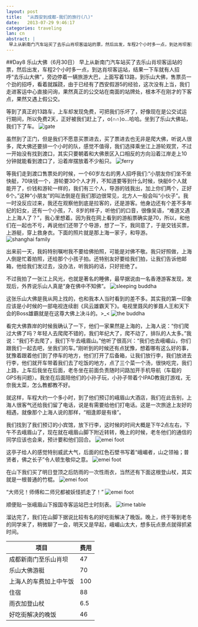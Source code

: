 ```yaml
---
layout: post
title:  "从西安到成都-我们的旅行(八)"
date:   2013-07-29 9:46:17
categories: traveling
lan: cn
abstract: |
 早上从新南门汽车站买了去乐山肖坝客运站的票，然后出发，车程2个小时多一点，到达肖坝客运站，结果一下车就有人招呼“去乐山大佛”，旁边停着一辆旅游大巴，上面写着13路，到乐山大佛，售票员一个劲的招呼，看着就蹊跷，由于已经有了西安假游5的经验，这次没有上当，我们走进客运中心直接问询，果然真正的公交站在南面的站牌处，根本不在刚才的下客点，果然又遇上假公交。
---
```


##Day8 乐山大佛（6月30日）
早上从新南门汽车站买了去乐山肖坝客运站的票，然后出发，车程2个小时多一点，到达肖坝客运站，结果一下车就有人招呼“去乐山大佛”，旁边停着一辆旅游大巴，上面写着13路，到乐山大佛，售票员一个劲的招呼，看着就蹊跷，由于已经有了西安假游5的经验，这次没有上当，我们走进客运中心直接问询，果然真正的公交站在南面的站牌处，根本不在刚才的下客点，果然又遇上假公交。

等到了真正的13路车，上车却发现免费，可把我们乐坏了，好像现在是公交试运行期间，所以免费2天，正好被我们赶上了，o(∩∩)o...哈哈。坐到了乐山大佛站，我们下了车。
![](http://carpenter.qiniudn.com/leshan-gate.jpg "gate")

虽然到了正门，但是我们不愿意买票进去，买了票进去也无非是爬大佛，听说人很多，爬大佛还要排一个小时的队，感觉不值得，我们选择乘坐江上游轮观赏，不过一开始没有找到渡口，其实只要朝着和大佛景区入口相反的方向沿着江岸走上10分钟就能看到渡口了，沿着岸摆放着不少船只。
![](http://carpenter.qiniudn.com/leshan-ferry.jpg "ferry")

等我们走到渡口售票处的时候，一个60岁左右的男人招呼我们:“小朋友你们坐不坐快艇，70块钱一个，游轮要30个人才开，不知道要等到什么时候，快艇6个人就能开了，价钱和游轮一样的，我们有三个人，导游的钱我出，加上你们两个，正好6个。”这种“小朋友”的叫法倒是在我们那边很常见，北方人一般会叫“小伙子”。我一时没反应过来，我还在观察他到底是拉客的，还是游客。他身边还有个差不多年纪的妇女，还有一个小孩，7、8岁的样子，听他们的口音，很像吴语，“难道又遇上上海人了？”，我心里想着。因为我在网上看到的游船票确实是70，所以，和他们在一起也不亏，再说他们还带了个导游，想了一下，我同意了，于是交钱买票，上游艇，穿上救身衣。下面的照片就是那上海一家子，和导游。
![](http://carpenter.qiniudn.com/leshan-shanghai-family.jpg "shanghai family")

出来前一天，我妈特别嘱咐我不要给佛拍照，可能是对佛不敬。我只好照做，上海人倒是忙着拍照，还给那个小孩子拍。还特别友好要给我们拍，让我们告诉他邮箱，他给我们发过去，没办法，听我妈的话，只好拒绝了。

不过我拍了一张江上风光，也就是著名的睡佛，最早据说由一名香港游客发现，发现后，外界说乐山人真是“身在佛中不知佛”。
![](http://carpenter.qiniudn.com/leshan-the-sleeping-buddha.jpg "sleeping buddha")

这张乐山大佛是我从网上找的，也和我本人当时看到的差不多。其实我的第一印象应该是小时候的一部电视连续剧《风云雄霸天下》。电视里聂风的爹聂人王和天下会的Boss雄霸就是在这尊大佛上决斗的。>_<
![](http://carpenter.qiniudn.com/leshan-the-buddha.jpg "the buddha")

看完大佛靠岸的时候我确认了一下，他们一家果然是上海的，上海人说：“你们爬过大佛了吗？年轻人去爬爬不错的，我们年纪大了，爬不动了，排队的人太多。”我说：“我们不去爬了，我们下午去峨眉山。”他听了很高兴：“我们也去峨嵋山，你们跟我们一起去吧，坐我们的车。”刚听到的时候还有点犹豫，想着哪有这么好的事，犹豫着跟着他们到了停车的地方，他们打开了后备箱，让我们放行李，我们放进去行李，他们就开车带着我们去了吃饭的地方，点了三个菜一个汤，很快吃完，我们上路，上车后我坐在后面，老冬坐在前面负责随时问路加开手机导航（车载的GPS有问题）。我坐在后面陪他们的小孙子玩，小孙子带着个IPAD教我打游戏，无奈我太菜，怎么教都教不好。

就这样，车程大约一个多小时，到了他们预订的峨眉山大酒店，我们在此告别，上海人很客气还给我们留了电话，说是有需要给他们打电话。这是一次旅途上友好的相遇，就像那个上海人说的那样，“相逢即是有缘”。

我们找到了我们预订的小宾馆，放下行李，这时候的时间大概是下午2点左右，下午不去峨眉山了，现在就在峨眉山脚下附近转转，晚上的时候，老冬他们的通信的同学应该也会来，预计要和他们回合。
![](http://carpenter.qiniudn.com/emei-foot-1.jpg "emei foot")

这亭子给人的感觉特别威武大气，后面的红色石壁书写着“峨嵋者，山之领袖；普贤者，佛之长子”令人顿生敬仰之意。
![](http://carpenter.qiniudn.com/emei-foot-2.jpg "emei foot")

在山下我们买了明日登顶之后防雨的一次性雨衣，当然还有下面这根登山杖，其实就是一根普通的竹棍。
![](http://carpenter.qiniudn.com/emei-foot-3.jpg "emei foot")

“大师兄！师傅和二师兄都被妖怪抓走了！”
![](http://carpenter.qiniudn.com/emei-foot-4.jpg "emei foot")

顺便贴一张峨眉山下报国寺客运站巴士时刻表。
![](http://carpenter.qiniudn.com/emei-bus-time-table.jpg "time table")

溜达完了，我们在山脚下据说比较有名的好吃街解决了晚饭。晚上，终于等到老冬的同学来了，稍微聊了一会，明天又是早起，峨嵋山太大，想多玩点景点就得抓紧时间。

项目|费用
---|---
成都新南门至乐山肖坝|47
乐山大佛游艇|70
上海人的车费加上中午饭|100
住宿|88
雨衣加登山杖|6.5
好吃街解决的晚饭|46
